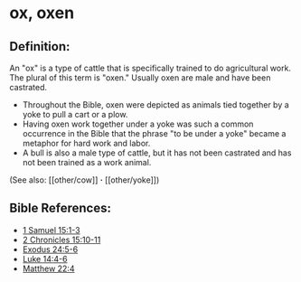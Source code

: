 # ox, oxen #

## Definition: ##

An "ox" is a type of cattle that is specifically trained to do agricultural work. The plural of this term is "oxen." Usually oxen are male and have been castrated.

* Throughout the Bible, oxen were depicted as animals tied together by a yoke to pull a cart or a plow.
* Having oxen work together under a yoke was such a common occurrence in the Bible that the phrase "to be under a yoke" became a metaphor for hard work and labor.
*  A bull is also a male type of cattle, but it has not been castrated and has not been trained as a work animal.

(See also: [[other/cow]] **·** [[other/yoke]])

## Bible References: ##

* [1 Samuel 15:1-3](en/tn/1sa/help/15/01)
* [2 Chronicles 15:10-11](en/tn/2ch/help/15/10)
* [Exodus 24:5-6](en/tn/exo/help/24/05)
* [Luke 14:4-6](en/tn/luk/help/14/04)
* [Matthew 22:4](en/tn/mat/help/22/04)